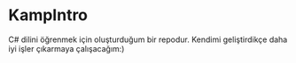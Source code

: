 # KampIntro
C# dilini öğrenmek için oluşturduğum bir repodur.
Kendimi geliştirdikçe daha iyi işler çıkarmaya çalışacağım:)
